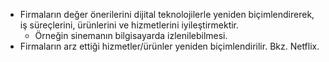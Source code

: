 - Firmaların değer önerilerini dijital teknolojilerle yeniden biçimlendirerek, iş süreçlerini, ürünlerini ve hizmetlerini iyileştirmektir.
	- Örneğin sinemanın bilgisayarda izlenilebilmesi.
- Firmaların arz ettiği hizmetler/ürünler yeniden biçimlendirilir. Bkz. Netflix.